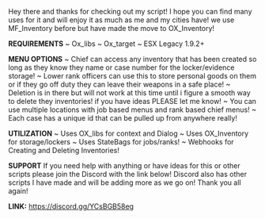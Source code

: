 Hey there and thanks for checking out my script! I hope you can find
many uses for it and will enjoy it as much as me and my cities have! we 
use MF_Inventory before but have made the move to OX_Inventory! 

**REQUIREMENTS**
~ Ox_libs
~ Ox_target
~ ESX Legacy 1.9.2+

**MENU OPTIONS**
~ Chief can access any inventory that has been created so long as they 
know they name or case number for the locker/evidence storage! 
~ Lower rank officers can use this to store personal goods on them
or if they go off duty they can leave their weapons in a safe place! 
~ Deletion is in there but will not work at this time until i figure a 
smooth way to delete they inventories! if you have ideas PLEASE let me know!
~ You can use multiple locations with job based menus and rank 
based chief menus!
~ Each case has a unique id that can be pulled up from anywhere really!


**UTILIZATION**
~ Uses OX_libs for context and Dialog
~ Uses OX_Inventory for storage/lockers
~ Uses StateBags for jobs/ranks! 
~ Webhooks for Creating and Deleting Inventories!


**SUPPORT**
If you need help with anything or have ideas for this or other scripts 
please join the Discord with the link below! Discord also has other 
scripts I have made and will be adding more as we go on! Thank you all 
again!

**LINK:** https://discord.gg/YCsBGB58eg